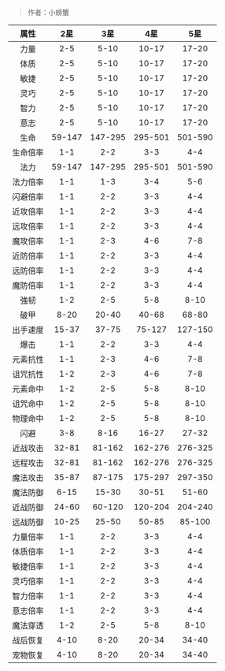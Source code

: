 > 作者：小螃蟹


|   属性   | 2星    | 3星     | 4星     | 5星     |
| :------: | :---:  | :--:    | :--:    | :--:    |
| 力量     | 2-5    | 5-10    | 10-17   | 17-20   |
| 体质     | 2-5    | 5-10    | 10-17   | 17-20   |
| 敏捷     | 2-5    | 5-10    | 10-17   | 17-20   |
| 灵巧     | 2-5    | 5-10    | 10-17   | 17-20   |
| 智力     | 2-5    | 5-10    | 10-17   | 17-20   |
| 意志     | 2-5    | 5-10    | 10-17   | 17-20   |
| 生命     | 59-147 | 147-295 | 295-501 | 501-590 |
| 生命倍率 | 1-1    | 2-2     | 3-3     | 4-4     |
| 法力     | 59-147 | 147-295 | 295-501 | 501-590 |
| 法力倍率 | 1-1    | 1-3     | 3-4     | 5-6     |
| 闪避倍率 | 1-1    | 2-2     | 3-3     | 4-4     |
| 近攻倍率 | 1-1    | 2-2     | 3-3     | 4-4     |
| 远攻倍率 | 1-1    | 2-2     | 3-3     | 4-4     |
| 魔攻倍率 | 1-1    | 2-3     | 4-6     | 7-8     |
| 近防倍率 | 1-1    | 2-2     | 3-3     | 4-4     |
| 远防倍率 | 1-1    | 2-2     | 3-3     | 4-4     |
| 魔防倍率 | 1-1    | 2-2     | 3-3     | 4-4     |
| 強韧     | 1-2    | 2-5     | 5-8     | 8-10    |
| 破甲 | 8-20   | 20-40   | 40-68   | 68-80   |
| 出手速度 | 15-37  | 37-75   | 75-127  | 127-150 |
| 爆击 | 1-1    | 2-2     | 3-3     | 4-4     |
| 元素抗性 | 1-1    | 2-3     | 4-6     | 7-8     |
| 诅咒抗性 | 1-2    | 2-3     | 4-6     | 7-8     |
| 元素命中 | 1-2    | 2-5     | 5-8     | 8-10    |
| 诅咒命中 | 1-2    | 2-5     | 5-8     | 8-10    |
| 物理命中 | 1-2    | 2-5     | 5-8     | 8-10    |
| 闪避 | 3-8    | 8-16    | 16-27   | 27-32   |
| 近战攻击 | 32-81  | 81-162  | 162-276 | 276-325 |
| 远程攻击 | 32-81  | 81-162  | 162-276 | 276-325 |
| 魔法攻击 | 35-87  | 87-175  | 175-297 | 297-350 |
| 魔法防御 | 6-15   | 15-30   | 30-51   | 51-60   |
| 近战防御 | 24-60  | 60-120  | 120-204 | 204-240 |
| 远战防御 | 10-25  | 25-50   | 50-85   | 85-100  |
| 力量倍率 | 1-1    | 2-2     | 3-3     | 4-4     |
| 体质倍率 | 1-1    | 2-2     | 3-3     | 4-4     |
| 敏捷倍率 | 1-1    | 2-2     | 3-3     | 4-4     |
| 灵巧倍率 | 1-1    | 2-2     | 3-3     | 4-4     |
| 智力倍率 | 1-1    | 2-2     | 3-3     | 4-4     |
| 意志倍率 | 1-1    | 2-2     | 3-3     | 4-4     |
| 魔法穿透 | 1-2    | 2-5     | 5-8     | 8-10    |
| 战后恢复 | 4-10   | 8-20    | 20-34   | 34-40   |
| 宠物恢复 | 4-10   | 8-20    | 20-34   | 34-40   |


